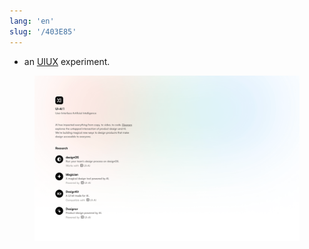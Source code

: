 ```yaml
---
lang: 'en'
slug: '/403E85'
---
```


- an [UIUX](./../.././docs/pages/UIUX.md) experiment.


<figure>

![9A3C8D.png](./../.././docs/assets/9A3C8D.png)


</figure>

<head>
  <html lang="en-US"/>
</head>
